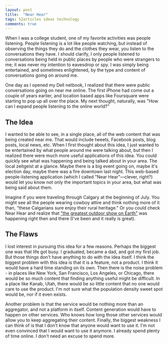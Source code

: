 ```yaml
---
layout: post
title:  "Near Hear"
tags: 52articles ideas technology
comments: true
---
```


When I was a college student, one of my favorite activities was people listening. People listening is a lot like people watching, but instead of observing the things they do and the clothes they wear, you listen to the conversations they have. I should clarify, I only people listened to conversations being held in public places by people who were strangers to me; it was never my intention to eavesdrop or spy. I was simply being entertained, and sometimes enlightened, by the type and content of conversations going on around me.

One day as I opened my Dell netbook, I realized that there were public conversations going on near me online. The first iPhone had come out a couple of years earlier, and location based apps like Foursquare were starting to pop up all over the place. My next thought, naturally, was "How can I expand people listening to the online world?"

## The Idea

I wanted to be able to see, in a single place, all of the web content that was being created near me. That would include tweets, Facebook posts, blog posts, local news, etc. When I first thought about this idea, I just wanted to be entertained by what people around me were talking about, but then I realized there were much more useful applications of this idea. You could quickly see what was happening and being talked about in your area. The local zeitgeist at a glance. Maybe there is a big event going on, maybe it's election day, maybe there was a fire downtown last night. This web-based people-listening application (which I called "Near Hear"&mdash;clever, right?) would let you know not only the important topics in your area, but what was being said about them.

Imagine if you were traveling through Calgary at the beginning of July. You might see all the people wearing cowboy attire and think nothing more of it than, "these Calgarians sure enjoy their rural heritage." Or you could check Near Hear and realize that ["the greatest outdoor show on Earth"](https://en.wikipedia.org/wiki/Calgary_Stampede) was happening right then and there (I've been and it really is great).


## The Flaws

I lost interest in pursuing this idea for a few reasons. Perhaps the biggest one was that life got busy. I graduated, became a dad, and got my first job. But those things don't have anything to do with the idea itself. I think the biggest problem with this idea is that it is a feature, not a product. I think it would have a hard time standing on its own. Then there is the noise problem - in places like New York, San Francisco, Los Angeles, or Chicago, there would be so much content that finding anything useful might be difficult. In a place like Kanab, Utah, there would be so little content that no one would care to use the product. I'm not sure what the population density sweet spot would be, nor if it even exists.

Another problem is that the service would be nothing more than an aggregator, and not a platform in itself. Content generation would have to happen on other services. Who knows how long those other services would allow you to keep aggregating their content. Finally, the biggest weakness I can think of is that I don't know that anyone would want to use it. I'm not even convinced that I would want to use it anymore. I already spend plenty of time online. I don't need an excuse to spend more.
